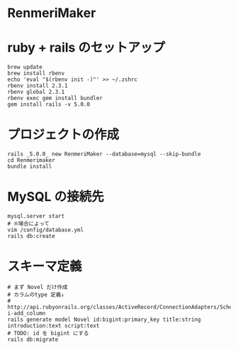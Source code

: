 # RenmeriMaker

# ruby + rails のセットアップ
```
brew update
brew install rbenv
echo 'eval "$(rbenv init -)"' >> ~/.zshrc
rbenv install 2.3.1
rbenv global 2.3.1
rbenv exec gem install bundler
gem install rails -v 5.0.0
```

# プロジェクトの作成
```
rails _5.0.0_ new RenmeriMaker --database=mysql --skip-bundle
cd Renmerimaker
bundle install
```

# MySQL の接続先
```
mysql.server start
# ※場合によって
vim /config/database.yml
rails db:create
```

# スキーマ定義
```
# まず Novel だけ作成
# カラムのtype 定義↓
# http://api.rubyonrails.org/classes/ActiveRecord/ConnectionAdapters/SchemaStatements.html#method-i-add_column
rails generate model Novel id:bigint:primary_key title:string introduction:text script:text
# TODO: id を bigint にする
rails db:migrate
```
